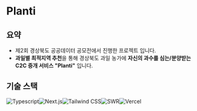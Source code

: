 # Planti

## 요약
- 제2회 경상북도 공공데이터 공모전에서 진행한 프로젝트 입니다.
- **과일별 최적지역 추천**을 통해 경상북도 과일 농가에 **자신의 과수를 심는/분양받는 C2C 중개 서비스 "Planti"** 입니다.

## 기술 스택
<div style='display: flex;'>
  <img alt="Typescript" src="https://img.shields.io/badge/typescript-3178C6?style=for-the-badge&logo=typescript&logoColor=white">
  <img alt="Next.js" src="https://img.shields.io/badge/next.js-000000?style=for-the-badge&logo=next.js&logoColor=white">
  <img alt="Tailwind CSS" src="https://img.shields.io/badge/tailwindCSS-06B6D4?style=for-the-badge&logo=tailwindcss&logoColor=white">
  <img alt="SWR" src="https://img.shields.io/badge/swr-000000?style=for-the-badge&logo=swr&logoColor=white">
  <img alt="Vercel" src="https://img.shields.io/badge/vercel-000000?style=for-the-badge&logo=vercel&logoColor=white">
</div>
